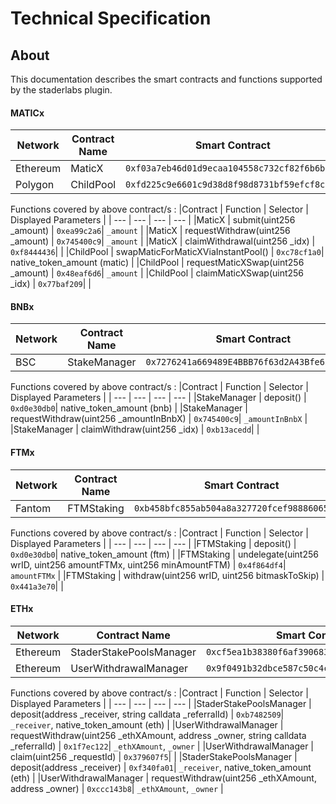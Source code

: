 # Technical Specification

## About

This documentation describes the smart contracts and functions supported by the staderlabs plugin.

#### MATICx

| Network  | Contract Name | Smart Contract                               |
| -------- | ------------- | -------------------------------------------- |
| Ethereum | MaticX        | `0xf03a7eb46d01d9ecaa104558c732cf82f6b6b645` |
| Polygon  | ChildPool     | `0xfd225c9e6601c9d38d8f98d8731bf59efcf8c0e3` |

Functions covered by above contract/s :
|Contract | Function | Selector | Displayed Parameters |
| --- | --- | --- | --- |
|MaticX | submit(uint256 \_amount) | `0xea99c2a6`| `_amount` |
|MaticX | requestWithdraw(uint256 \_amount) | `0x745400c9`| `_amount` |
|MaticX | claimWithdrawal(uint256 \_idx) | `0xf8444436`| |
|ChildPool | swapMaticForMaticXViaInstantPool() | `0xc78cf1a0`| native_token_amount (matic) |
|ChildPool | requestMaticXSwap(uint256 \_amount) | `0x48eaf6d6`| `_amount` |
|ChildPool | claimMaticXSwap(uint256 \_idx) | `0x77baf209`| |

#### BNBx

| Network | Contract Name | Smart Contract                               |
| ------- | ------------- | -------------------------------------------- |
| BSC     | StakeManager  | `0x7276241a669489E4BBB76f63d2A43Bfe63080F2F` |

Functions covered by above contract/s :
|Contract | Function | Selector | Displayed Parameters |
| --- | --- | --- | --- |
|StakeManager | deposit() | `0xd0e30db0`| native_token_amount (bnb) |
|StakeManager | requestWithdraw(uint256 \_amountInBnbX) | `0x745400c9`| `_amountInBnbX` |
|StakeManager | claimWithdraw(uint256 \_idx) | `0xb13acedd`| |

#### FTMx

| Network | Contract Name | Smart Contract                               |
| ------- | ------------- | -------------------------------------------- |
| Fantom  | FTMStaking    | `0xb458bfc855ab504a8a327720fcef98886065529b` |

Functions covered by above contract/s :
|Contract | Function | Selector | Displayed Parameters |
| --- | --- | --- | --- |
|FTMStaking | deposit() | `0xd0e30db0`| native_token_amount (ftm) |
|FTMStaking | undelegate(uint256 wrID, uint256 amountFTMx, uint256 minAmountFTM) | `0x4f864df4`| `amountFTMx` |
|FTMStaking | withdraw(uint256 wrID, uint256 bitmaskToSkip) | `0x441a3e70`| |

#### ETHx

| Network  | Contract Name           | Smart Contract                               |
| -------- | ----------------------- | -------------------------------------------- |
| Ethereum | StaderStakePoolsManager | `0xcf5ea1b38380f6af39068375516daf40ed70d299` |
| Ethereum | UserWithdrawalManager   | `0x9f0491b32dbce587c50c4c43ab303b06478193a7` |

Functions covered by above contract/s :
|Contract | Function | Selector | Displayed Parameters |
| --- | --- | --- | --- |
|StaderStakePoolsManager | deposit(address \_receiver, string calldata \_referralId) | `0xb7482509`| `_receiver`, native_token_amount (eth) |
|UserWithdrawalManager | requestWithdraw(uint256 \_ethXAmount, address \_owner, string calldata \_referralId) | `0x1f7ec122`| `_ethXAmount`, `_owner` |
|UserWithdrawalManager | claim(uint256 \_requestId) | `0x379607f5`| |
|StaderStakePoolsManager | deposit(address \_receiver) | `0xf340fa01`| `_receiver`, native_token_amount (eth) |
|UserWithdrawalManager | requestWithdraw(uint256 \_ethXAmount, address \_owner) | `0xccc143b8`| `_ethXAmount`, `_owner` |

